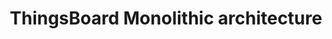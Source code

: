 ---
layout: docwithnav
title: ThingsBoard Monolithic architecture
description: ThingsBoard architecture

---